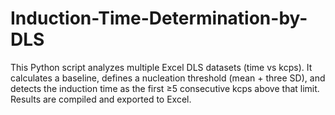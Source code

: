 # Induction-Time-Determination-by-DLS
This Python script analyzes multiple Excel DLS datasets (time vs kcps). It calculates a baseline, defines a nucleation threshold (mean + three SD), and detects the induction time as the first ≥5 consecutive kcps above that limit. Results are compiled and exported to Excel.
